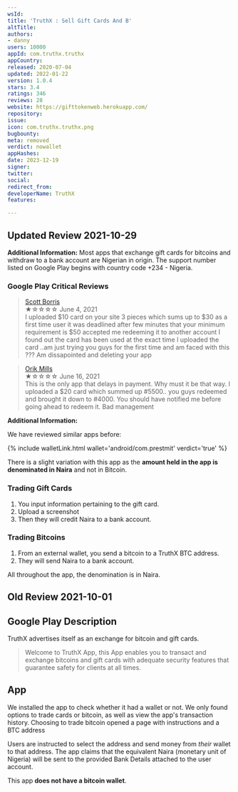 ```yaml
---
wsId: 
title: 'TruthX : Sell Gift Cards And B'
altTitle: 
authors:
- danny
users: 10000
appId: com.truthx.truthx
appCountry: 
released: 2020-07-04
updated: 2022-01-22
version: 1.0.4
stars: 3.4
ratings: 346
reviews: 28
website: https://gifttokenweb.herokuapp.com/
repository: 
issue: 
icon: com.truthx.truthx.png
bugbounty: 
meta: removed
verdict: nowallet
appHashes: 
date: 2023-12-19
signer: 
twitter: 
social: 
redirect_from: 
developerName: TruthX
features: 

---
```


## Updated Review 2021-10-29

**Additional Information:** Most apps that exchange gift cards for bitcoins and withdraw to a bank account are Nigerian in origin. The support number listed on Google Play begins with country code +234 - Nigeria. 

### Google Play Critical Reviews

> [Scott Borris](https://play.google.com/store/apps/details?id=com.truthx.truthx&reviewId=gp%3AAOqpTOEUgd8LpSsDY1R9phXJemdaj1Yk-xPXm5FK6j2QMBJu9eGvjxhMCqfjqTQ1pYLjBTv8FWFIJzwscKwkhA)<br>
  ★☆☆☆☆ June 4, 2021 <br>
       I uploaded $10 card on your site 3 pieces which sums up to $30 as a first time user it was deadlined after few minutes that your minimum requirement is $50 accepted me redeeming it to another account I found out the card has been used at the exact time I uploaded the card ..am just trying you guys for the first time and am faced with this ??? Am dissapointed and deleting your app

> [Orik Mills](https://play.google.com/store/apps/details?id=com.truthx.truthx&reviewId=gp%3AAOqpTOFn5aBOltEeBhTxqck9pjUABpSKCf_3joRUYG9IXUO6gUi3o1o3TBOkrIbTbK3gRg-NcTvgNkXvyfsSSw)<br>
  ★☆☆☆☆ June 16, 2021 <br>
       This is the only app that delays in payment. Why must it be that way. I uploaded a $20 card which summed up #5500.. you guys redeemed and brought it down to #4000. You should have notified me before going ahead to redeem it. Bad management

**Additional Information:**

We have reviewed similar apps before:

{% include walletLink.html wallet='android/com.prestmit' verdict='true' %}

There is a slight variation with this app as the **amount held in the app is denominated in Naira** and not in Bitcoin.

### Trading Gift Cards

1. You input information pertaining to the gift card.
2. Upload a screenshot
3. Then they will credit Naira to a bank account. 

### Trading Bitcoins

1. From an external wallet, you send a bitcoin to a TruthX BTC address. 
2. They will send Naira to a bank account.
       
All throughout the app, the denomination is in Naira.

## Old Review 2021-10-01

## Google Play Description

TruthX advertises itself as an exchange for bitcoin and gift cards.

> Welcome to TruthX App, this App enables you to transact and exchange bitcoins and gift cards with adequate security features that guarantee safety for clients at all times.

## App

We installed the app to check whether it had a wallet or not. We only found options to trade cards or bitcoin, as well as view the app's transaction history. Choosing to trade bitcoin opened a page with instructions and a BTC address

Users are instructed to select the address and send money from _their_ wallet to that address. The app claims that the equivalent Naira (monetary unit of Nigeria) will be sent to the provided Bank Details attached to the user account.

This app **does not have a bitcoin wallet**.
